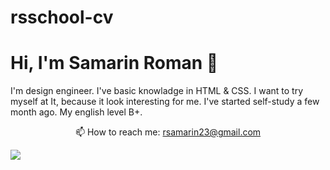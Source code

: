 # rsschool-cv
# Hi, I'm Samarin Roman 👋
I'm design engineer. I've basic knowladge in HTML & CSS. I want to try myself at It, because it look interesting for me. I've started self-study a few month ago. My english level B+.
<p align='center'>
   📫 How to reach me: <a href='mailto:rsamarin23@gmail.com'>rsamarin23@gmail.com</a>
</p>

<img src="https://github.com/popsa9402/rsschool-cv/blob/gh-pages/Ratmir.jpg"/>
